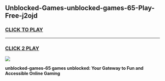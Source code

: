 
## Unblocked-Games-unblocked-games-65-Play-Free-j2ojd
<h3>
<a href="https://premium76.site?title=unblocked-games-65&ref=18A1">CLICK TO PLAY</a></h3>
<hr>

<h3>
<a href="https://premium76.site?title=unblocked-games-65&ref=18A1">CLICK 2 PLAY</a>
  
</h3>

<a href="https://premium76.site?title=unblocked-games-65&ref=18A1"><img src="https://clearcache.store/games.png"></a>


**unblocked-games-65 games unblocked: Your Gateway to Fun and Accessible Online Gaming**
